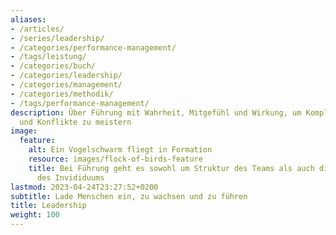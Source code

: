 ```yaml
---
aliases:
- /articles/
- /series/leadership/
- /categories/performance-management/
- /tags/leistung/
- /categories/buch/
- /categories/leadership/
- /categories/management/
- /categories/methodik/
- /tags/performance-management/
description: Über Führung mit Wahrheit, Mitgefühl und Wirkung, um Komplexität, Mehrdeutigkeit
  und Konflikte zu meistern
image:
  feature:
    alt: Ein Vogelschwarm fliegt in Formation
    resource: images/flock-of-birds-feature
    title: Bei Führung geht es sowohl um Struktur des Teams als auch die Gestaltungsfreiheit
      des Invididuums
lastmod: 2023-04-24T23:27:52+0200
subtitle: Lade Menschen ein, zu wachsen und zu führen
title: Leadership
weight: 100
---
```

